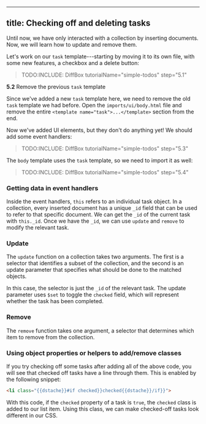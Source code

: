 
---
title: Checking off and deleting tasks
---

Until now, we have only interacted with a collection by inserting documents. Now, we will learn how to update and remove them.

Let's work on our `task` template---starting by moving it to its own file, with some new features, a checkbox and a delete button:

> TODO:INCLUDE: DiffBox tutorialName="simple-todos" step="5.1"

**5.2** Remove the previous `task` template

Since we've added a new `task` template here, we need to remove the old `task` template we had before.  Open the `imports/ui/body.html` file and remove the entire `<template name="task">...</template>` section from the end.

Now we've added UI elements, but they don't do anything yet! We should add some event handlers:

> TODO:INCLUDE: DiffBox tutorialName="simple-todos" step="5.3"

The `body` template uses the `task` template, so we need to import it as well:

> TODO:INCLUDE: DiffBox tutorialName="simple-todos" step="5.4"


### Getting data in event handlers

Inside the event handlers, `this` refers to an individual task object. In a collection, every inserted document has a unique `_id` field that can be used to refer to that specific document. We can get the `_id` of the current task with `this._id`. Once we have the `_id`, we can use `update` and `remove` to modify the relevant task.

### Update

The `update` function on a collection takes two arguments. The first is a selector that identifies a subset of the collection, and the second is an update parameter that specifies what should be done to the matched objects.

In this case, the selector is just the `_id` of the relevant task. The update parameter uses `$set` to toggle the `checked` field, which will represent whether the task has been completed.

### Remove

The `remove` function takes one argument, a selector that determines which item to remove from the collection.

### Using object properties or helpers to add/remove classes

If you try checking off some tasks after adding all of the above code, you will see that checked off tasks have a line through them. This is enabled by the following snippet:

```html
<li class="{{dstache}}#if checked}}checked{{dstache}}/if}}">
```

With this code, if the `checked` property of a task is `true`, the `checked` class is added to our list item. Using this class, we can make checked-off tasks look different in our CSS. 
